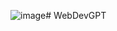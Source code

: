 ![image](https://github.com/R44VC0RP/WebDevGPT/assets/89211796/2330e930-a927-47ba-9529-ff5ddffe3c38)# WebDevGPT

